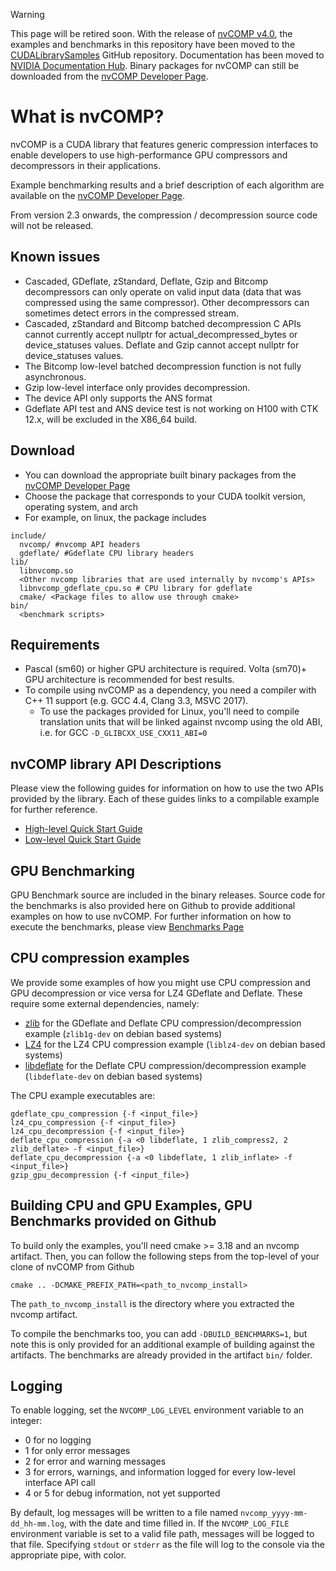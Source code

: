 > [!WARNING]
> This page will be retired soon. With the release of [nvCOMP v4.0](https://developer.nvidia.com/nvcomp-download), the examples and benchmarks in this repository have been moved to the [CUDALibrarySamples](https://github.com/NVIDIA/CUDALibrarySamples/tree/master/nvCOMP) GitHub repository. Documentation has been moved to [NVIDIA Documentation Hub](https://docs.nvidia.com/cuda/nvcomp/index.html). Binary packages for nvCOMP can still be downloaded from the [nvCOMP Developer Page](https://developer.nvidia.com/nvcomp-download).

# What is nvCOMP?

nvCOMP is a CUDA library that features generic compression interfaces to enable developers to use high-performance GPU compressors and decompressors in their applications.

Example benchmarking results and a brief description of each algorithm are available on the [nvCOMP Developer Page](https://developer.nvidia.com/nvcomp).

From version 2.3 onwards, the compression / decompression source code will not be released. 

## Known issues
* Cascaded, GDeflate, zStandard, Deflate, Gzip and Bitcomp decompressors can only operate on valid input data (data that was compressed using the same compressor). Other decompressors can sometimes detect errors in the compressed stream. 
* Cascaded, zStandard and Bitcomp batched decompression C APIs cannot currently accept nullptr for actual_decompressed_bytes or device_statuses values. Deflate and Gzip cannot accept nullptr for device_statuses values. 
* The Bitcomp low-level batched decompression function is not fully asynchronous.
* Gzip low-level interface only provides decompression.
* The device API only supports the ANS format
* Gdeflate API test and ANS device test is not working on H100 with CTK 12.x, will be excluded in the X86_64 build.

## Download
* You can download the appropriate built binary packages from the [nvCOMP Developer Page](https://developer.nvidia.com/nvcomp-download)
* Choose the package that corresponds to your CUDA toolkit version, operating system, and arch
* For example, on linux, the package includes
```
include/ 
  nvcomp/ #nvcomp API headers
  gdeflate/ #Gdeflate CPU library headers
lib/
  libnvcomp.so
  <Other nvcomp libraries that are used internally by nvcomp's APIs>
  libnvcomp_gdeflate_cpu.so # CPU library for gdeflate
  cmake/ <Package files to allow use through cmake>
bin/ 
  <benchmark scripts>
```

## Requirements
* Pascal (sm60) or higher GPU architecture is required. Volta (sm70)+ GPU architecture is recommended for best results. 
* To compile using nvCOMP as a dependency, you need a compiler with C++ 11 support (e.g. GCC 4.4, Clang 3.3, MSVC 2017).
  * To use the packages provided for Linux, you'll need to compile translation units that will be linked against nvcomp using the old ABI, i.e. for GCC `-D_GLIBCXX_USE_CXX11_ABI=0`

## nvCOMP library API Descriptions

Please view the following guides for information on how to use the two APIs provided by the library. Each of these guides links to a compilable example for further reference. 
* [High-level Quick Start Guide](doc/highlevel_cpp_quickstart.md)
* [Low-level Quick Start Guide](doc/lowlevel_c_quickstart.md)

## GPU Benchmarking

GPU Benchmark source are included in the binary releases. Source code for the benchmarks is also provided here on Github to provide additional examples on how to use nvCOMP. For further information on how to execute the benchmarks, please view [Benchmarks Page](doc/Benchmarks.md)

## CPU compression examples

We provide some examples of how you might use CPU compression and GPU decompression or vice versa for LZ4 GDeflate and Deflate. These require some external dependencies, namely:
- [zlib](https://github.com/madler/zlib) for the GDeflate and Deflate CPU compression/decompression example (`zlib1g-dev` on debian based systems)
- [LZ4](https://github.com/lz4/lz4) for the LZ4 CPU compression example (`liblz4-dev` on debian based systems)
- [libdeflate](https://github.com/ebiggers/libdeflate) for the Deflate CPU compression/decompression example (`libdeflate-dev` on debian based systems)

The CPU example executables are:
```
gdeflate_cpu_compression {-f <input_file>}
lz4_cpu_compression {-f <input_file>}
lz4_cpu_decompression {-f <input_file>}
deflate_cpu_compression {-a <0 libdeflate, 1 zlib_compress2, 2 zlib_deflate> -f <input_file>}
deflate_cpu_decompression {-a <0 libdeflate, 1 zlib_inflate> -f <input_file>}
gzip_gpu_decompression {-f <input_file>}
```

## Building CPU and GPU Examples, GPU Benchmarks provided on Github
To build only the examples, you'll need cmake >= 3.18 and an nvcomp artifact. Then, you can follow the following steps from the top-level of your clone of nvCOMP from Github
```
cmake .. -DCMAKE_PREFIX_PATH=<path_to_nvcomp_install>
```

The `path_to_nvcomp_install` is the directory where you extracted the nvcomp artifact.

To compile the benchmarks too, you can add `-DBUILD_BENCHMARKS=1`, but note this is only provided for an additional example of building against the artifacts. The benchmarks are already provided in the artifact `bin/` folder.

## Logging

To enable logging, set the `NVCOMP_LOG_LEVEL` environment variable to an integer:
* 0 for no logging
* 1 for only error messages
* 2 for error and warning messages
* 3 for errors, warnings, and information logged for every low-level interface API call
* 4 or 5 for debug information, not yet supported

By default, log messages will be written to a file named `nvcomp_yyyy-mm-dd_hh-mm.log`, with the date and time filled in.  If the `NVCOMP_LOG_FILE` environment variable is set to a valid file path, messages will be logged to that file.  Specifying `stdout` or `stderr` as the file will log to the console via the appropriate pipe, with color.
